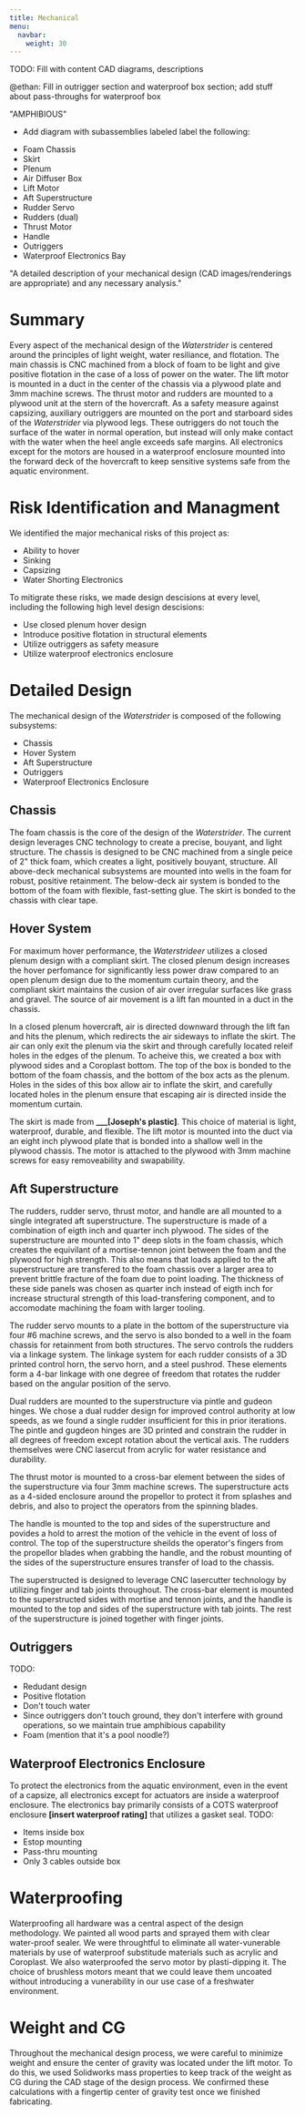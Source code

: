```yaml
---
title: Mechanical
menu:
  navbar:
    weight: 30
---
```


TODO: Fill with content
CAD diagrams, descriptions

@ethan: Fill in outrigger section and  waterproof box section; add stuff about pass-throughs for waterproof box

"AMPHIBIOUS"

* Add diagram with subassemblies labeled
label the following:
- Foam Chassis
- Skirt
- Plenum
- Air Diffuser Box
- Lift Motor
- Aft Superstructure
- Rudder Servo
- Rudders (dual)
- Thrust Motor
- Handle
- Outriggers
- Waterproof Electronics Bay

"A detailed description of your mechanical design (CAD images/renderings are appropriate) and any necessary analysis."

# Summary

Every aspect of the mechanical design of the *Waterstrider* is centered around the principles of light weight, water resiliance, and flotation. The main chassis is CNC machined from a block of foam to be light and give positive flotation in the case of a loss of power on the water. The lift motor is mounted in a duct in the center of the chassis via a plywood plate and 3mm machine screws. The thrust motor and rudders are mounted to a plywood unit at the stern of the hovercraft. As a safety measure against capsizing, auxiliary outriggers are mounted on the port and starboard sides of the *Waterstrider* via plywood legs. These outriggers do not touch the surface of the water in normal operation, but instead will only make contact with the water when the heel angle exceeds safe margins. All electronics except for the motors are housed in a waterproof enclosure mounted into the forward deck of the hovercraft to keep sensitive systems safe from the aquatic environment.

# Risk Identification and Managment

We identified the major mechanical risks of this project as:
- Ability to hover
- Sinking
- Capsizing
- Water Shorting Electronics

To mitigrate these risks, we made design descisions at every level, including the following high level design descisions: 
- Use closed plenum hover design
- Introduce positive flotation in structural elements
- Utilize outriggers as safety measure
- Utilize waterproof electronics enclosure

# Detailed Design

The mechanical design of the *Waterstrider* is composed of the following subsystems:
- Chassis
- Hover System
- Aft Superstructure
- Outriggers
- Waterproof Electronics Enclosure

## Chassis

The foam chassis is the core of the design of the *Waterstrider*. The current design leverages CNC technology to create a precise, bouyant, and light structure. The chassis is designed to be CNC machined from a single peice of 2" thick foam, which creates a light, positively bouyant, structure. All above-deck mechanical subsystems are mounted into wells in the foam for robust, positive retainment. The below-deck air system is bonded to the bottom of the foam with flexible, fast-setting glue. The skirt is bonded to the chassis with clear tape.

## Hover System

For maximum hover performance, the *Waterstrideer* utilizes a closed plenum design with a compliant skirt. The closed plenum design increases the hover perfomance for significantly less power draw compared to an open plenum design due to the momentum curtain theory, and the compliant skirt maintains the cusion of air over irregular surfaces like grass and gravel. The source of air movement is a lift fan mounted in a duct in the chassis.

In a closed plenum hovercraft, air is directed downward through the lift fan and hits the plenum, which redirects the air sideways to inflate the skirt. The air can only exit the plenum via the skirt and through carefully located releif holes in the edges of the plenum. To acheive this, we created a box with plywood sides and a Coroplast bottom. The top of the box is bonded to the bottom of the foam chassis, and the bottom of the box acts as the plenum. Holes in the sides of this box allow air to inflate the skirt, and carefully located holes in the plenum ensure that escaping air is directed inside the momentum curtain.

The skirt is made from **___[Joseph's plastic]**. This choice of material is light, waterproof, durable, and flexible. The lift motor is mounted into the duct via an eight inch plywood plate that is bonded into a shallow well in the plywood chassis. The motor is attached to the plywood with 3mm machine screws for easy removeability and swapability.

## Aft Superstructure

The rudders, rudder servo, thrust motor, and handle are all mounted to a single integrated aft superstructure. The superstructure is made of a combination of eigth inch and quarter inch plywood. The sides of the superstructure are mounted into 1" deep slots in the foam chassis, which creates the equivilant of a mortise-tennon joint between the foam and the plywood for high strength. This also means that loads applied to the aft superstructure are transfered to the foam chassis over a larger area to prevent brittle fracture of the foam due to point loading. The thickness of these side panels was chosen as quarter inch instead of eigth inch for increase structural strength of this load-transfering component, and to accomodate machining the foam with larger tooling.

The rudder servo mounts to a plate in the bottom of the superstructure via four #6 machine screws, and the servo is also bonded to a well in the foam chassis for retainment from both structures. The servo controls the rudders via a linkage system. The linkage system for each rudder consists of a 3D printed control horn, the servo horn, and a steel pushrod. These elements form a 4-bar linkage with one degree of freedom that rotates the rudder based on the angular position of the servo.

Dual rudders are mounted to the superstructure via pintle and gudeon hinges. We chose a dual rudder design for improved control authority at low speeds, as we found a single rudder insufficient for this in prior iterations. The pintle and gugdeon hinges are 3D printed and constrain the rudder in all degrees of freedom except rotation about the vertical axis. The rudders themselves were CNC lasercut from acrylic for water resistance and durability.

The thrust motor is mounted to a cross-bar element between the sides of the superstructure via four 3mm machine screws. The superstructure acts as a 4-sided enclosure around the propellor to protect it from splashes and debris, and also to project the operators from the spinning blades. 

The handle is mounted to the top and sides of the superstructure and povides a hold to arrest the motion of the vehicle in the event of loss of control. The top of the superstructure sheilds the operator's fingers from the propellor blades when grabbing the handle, and the robust mounting of the sides of the superstructure ensures transfer of load to the chassis.

The superstructed is designed to leverage CNC lasercutter technology by utilizing finger and tab joints throughout. The cross-bar element is mounted to the superstructed sides with mortise and tennon joints, and the handle is mounted to the top and sides of the superstructure with tab joints. The rest of the superstructure is joined together with finger joints.

## Outriggers

TODO:
- Redudant design
- Positive flotation
- Don't touch water
- Since outriggers don't touch ground, they don't interfere with ground operations, so we maintain true amphibious capability
- Foam (mention that it's a pool noodle?)

## Waterproof Electronics Enclosure

To protect the electronics from the aquatic environment, even in the event of a capsize, all electronics except for actuators are inside a waterproof enclosure. The electronics bay primarily consists of a COTS waterproof enclosure **[insert waterproof rating]** that utilizes a gasket seal. 
TODO:
- Items inside box
- Estop mounting
- Pass-thru mounting
- Only 3 cables outside box

# Waterproofing

Waterproofing all hardware was a central aspect of the design methodology. We painted all wood parts and sprayed them with clear water-proof sealer. We were throughtful to eliminate all water-vunerable materials by use of waterproof substitude materials such as acrylic and Coroplast. We also waterproofed the servo motor by plasti-dipping it. The choice of brushless motors meant that we could leave them uncoated without introducing a vunerability in our use case of a freshwater environment.

# Weight and CG

Throughout the mechanical design process, we were careful to minimize weight and ensure the center of gravity was located under the lift motor. To do this, we used Solidworks mass properties to keep track of the weight as CG during the CAD stage of the design process. We confirmed these calculations with a fingertip center of gravity test once we finished fabricating.